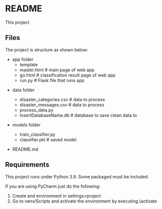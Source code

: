 # README

This project 

Files
-----
The project is structure as shown below:
* app folder 
  * template 
  * master.html  # main page of web app
  * go.html  # classification result page of web app
  * run.py  # Flask file that runs app

- data folder
  * disaster_categories.csv  # data to process 
  * disaster_messages.csv  # data to process
  * process_data.py
  * InsertDatabaseName.db   # database to save clean data to

- models folder
  * train_classifier.py
  * classifier.pkl  # saved model 

- README.md

Requirements
-----
This project runs under Python 3.9. Some packaged must be included.

If you are using PyCharm just do the following: 
1. Create and environment in settings>project
2. Go to venv/Scripts and activate the environment by
executing.\activate
